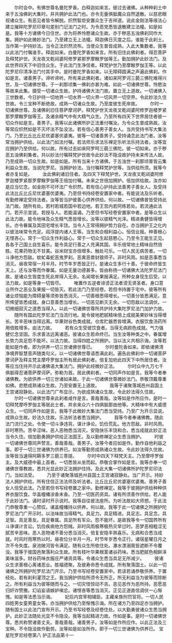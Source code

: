 <!-- { "loadSidebar": true } -->
　　尔时会中。有佛世尊名曼陀罗香。白释迦如来言。彼过去诸佛。从种种刹土中来于五浊佛刹大集时。并共拥护此法门也。亦令无量俱胝魔众自然退散。以慈悲眼视诸众生。有恶见者皆令解脱。炽然智炬安置众生于吉祥道。说此金刚法等缘法心建立摧碎陀罗尼印章句差别门记法门之时。为令恶党悉皆退散建立法幢。如是如是。我等十方诸佛今日住世。亦为将养怜愍诸众生故。亦于秽恶五浊佛刹同作大集。拥护如此微妙法门。乃至建立无上法幢。释迦佛日灭度之后。谁能于此刹土。当作第一护持妙法。当令正法炽然流布。当使众生普皆成熟。入此大集数者。我等以此法门付嘱谁手。释迦如来。白曼陀罗香如来言。所有旧住此佛刹者。得忍菩萨及释梵护世。天龙夜叉乾闼婆阿修罗紧那罗摩睺罗伽等王。勤加拥护此妙法门。及此世界四天下中旧住众生。于此法门生净信者。释梵护世乃至摩睺罗伽王等。以此陀罗尼印清净法门付其手中。是时曼陀罗香如来。以无障碍圆满之声遍此佛刹。作如是言。诸善男子。谛听谛听。所有来此佛刹者。诸如来阿罗诃三藐三佛陀难得兴世。及一切诸佛世尊。于一刹那顷集一佛刹亦甚为难。如此一切诸佛世尊。怜愍汝等故来此集。摄受一切诸众生故。护持诸佛大法门故。置立无上道故。一切诸佛入三世数者。今日护持一切地界一切水界一切火界一切风界一切空界。令此妙法久住世故。令三宝种不断绝故。成熟一切诸众生故。乃至度彼生死岸故。
　　尔时一切诸佛世尊。及诸佛刹旧住菩萨摩诃萨。释梵护世天龙夜叉乾闼婆阿修罗迦楼罗紧那罗摩睺罗伽等王。及诸余精气中有大精气众生。乃至所有四天下世界居住者彼一切众作如是言。善男子。我等以此诸佛所护正法重付嘱汝。为令众生普成熟故。汝等常应炽然如是不灭坏法不坠没法。若有信心善男子善女人。当共受持书写大集法门。乃至比丘比丘尼优婆塞优婆夷。彼等一切诸善男子。受持诵念此法门者。汝等常当拥护供给。以此法门如法付嘱。若法师乐求法乐禅定乐听法乐持法者。汝等宜应拥护乃至供给。何以故。所有过去如来阿罗呵三藐三佛陀。彼一切如来。亦于秽恶五浊佛刹集者。共以妙法付嘱释梵护世故令此妙法不隐没故护持未来传法人故。乃至成熟一切众生故。如是如是。所有当来十方诸佛。于五浊世一刹那顷普皆云集利益众生故。当说陀罗尼。当拥护妙法。当付嘱释梵护世等。当供给所须。我等今者亦复如是。
　　汝此佛刹诸旧住者。及四天下释梵护世。天龙夜叉乾闼婆阿修罗迦楼罗紧那罗摩睺罗伽等王倍加付嘱。未来之世倍加拥护。倍加供给故。汝亦如是应当忆念。如金刚不可坏法广令炽然。若有信心护持此法善男子善女人。及受持此法比丘比丘尼优婆塞优婆夷。乃至但书持经卷安置家中者。有能说法及乐听者。有勤修禅定受持法者。汝等皆当护彼善心供养供给。何以故。一切诸佛普皆受持此法门故。随所有处。若村若城若国中若边地。若王宫内若阿练若处。若流通此法门。若开示宣说。若授与人。若能温诵。乃至但书写经卷安置家中者。是等众生以此法力故。能令地味及众生精气悉皆增长。汝等以彼精气光泽。精进勇健皆得增长。亦令眷属及其田宅增长丰饶。当令人王常得拥护势力自在。亦当拥护王之化内以彼法味常令充足。阎浮提内诸人王等。当生和合相利益心。恒信业报。种善根心无悭吝心。常于一切众生作利益心。常于一切众生起慈愍心。乃至令王能生正见。各各于己国土自生喜乐。能令具足行善之人充满其国。丰乐倍常地土精味自然倍胜。花果药物无不甘美。谷米财宝亦倍增多。触处可乐。一切人民无病苦者。一切斗诤他方怨敌。蚊虻毒蛇恶鬼罗刹。恶禽恶兽豺狼师子。非时风雨。如是恶事悉当消灭。昼夜常宿一月半月。时节年岁悉皆正行。是诸众生多行十善。于彼命终皆生天上。还与汝等而作眷属。如是无量功德甚多。皆由称扬一切诸佛大法陀罗尼法门故。是诸众生皆度生死此岸得入无余。名闻增长果报满足。所种女身现生后受。以法力故。如是等身一切皆尽。
　　唯置作五逆者诽谤正法者谤无贤圣者。身口意业所作之恶业及果报一切皆灭。若此法门乃至经卷。若但书持置于宅中。彼等所有诸业烦恼能为障碍量等须弥皆悉消灭。一切善根悉得增长。一切善分皆悉满足。意所悕望皆悉成就。身口意善悉当增长。一切恶见断灭无余。一切怨敌以法调伏。一切微细寂灭之道悉当得入。以此一切诸佛世尊所共护持大集陀罗尼法门加护力故。
　　随所有国此陀罗尼法门当流行地。能令彼地肥腻精味倍上成就美果妙味当得增长。苦辛恶味当得远离。华果财谷色类成就。仓库贮器悉皆增满。衣服饮食汤药所用倍胜增多。由法力故。
　　若有众生受彼饮食者。当得无病颜色成就。气力强健忆念坚固。乐求善法远离诸恶。彼诸众生若命终已。当生汝等种类之中。眷属增长势力具足怨不能坏。以法力故。当得四姓之所拥护。当以法义共相示诲。汝等若能如是作者。即为供养一切三世诸佛世尊已。
　　尔时曼陀香如来。即依诸佛清净境界智慧音声随类句义。以一切诸佛世尊语悉满此刹。遍告此佛刹中一切诸菩萨摩诃萨及释主梵主摩呼罗伽主所有居此佛刹者。倍复加劝此四天下中所居住者。汝等应当住持开示此诸佛语大集法门。拥护此经微妙正法。
　　尔时众中九万七千俱胝得忍诸菩萨摩诃萨。弥勒为首。居此佛刹者。一切同声作如是言。我等今者奉诸佛教。为欲供养一切三世诸如来故。于此一切诸佛世尊微妙法门。恭敬顶戴尊重如佛。悲愍成熟诸众生故。乃至安置无上道故。
　　我等于诸聚落城邑州县国土王宫诸寂静处。以此法门广布显示。为欲成熟诸众生故。令此妙法得久住故。
　　尔时一切诸佛世尊来此刹者咸作是言。善哉善哉。汝等如是作所应作。是时一切释梵摩呼罗伽主等居此士者。并余来众六十四俱胝那由他等。大精味中有大威德众生。一切同声作如是言。我等于此微妙大集法门悉当受持。乃至广为开示显说。成熟众生故。妙法久住故。乐法听法者悉当拥护。
　　我等今者奉诸佛教。随此法门流行之处。令使一切斗诤违背。谋计诤论。饥俭荒乱。他方怨敌。非时风雨。非时寒热。苦辛涩味。恶人恶物悉当消灭。安隐快乐丰饶和合。悉当成就此妙正法当令久住。倍加勤勇拥护供给正法国王。及以勤修禅定众生悉当拥护。
　　时彼一切诸佛世尊同声赞言。善哉善哉。善男子。汝等今者应如是作。勤作自他利益之事。即于一切三世诸佛为供养已。如汝等勤劳成熟诸众生故。令此妙法得久住故。汝等皆当速得阿耨多罗三藐三菩提。
　　尔时中四天下释梵天主。乃至摩呼罗伽主。及大威德中最上首者。一切悉皆从坐而起。恭敬合掌作如是言。我等亦奉一切诸佛世尊教故。悉共光显此妙正法拥护住持。及此大集一切诸佛所护陀罗尼印法门。当如法受。
　　乃至于诸聚落城邑州县国土王宫诸寂静处。当广开示。持妙法人拥护供给。所有住信正法法师及听法者。比丘比丘尼优婆塞优婆夷。善男子善女人信受此法。乃至若但书写经卷置之家中。勤修禅定。我等于彼拥护供给种种供养衣服饮食。华盖幢幡涂香末香。乃至一切医药资具。诸有所须善作供给。若人能于此妙法门。诵时读时开示说时。我等自往彼法座所。为听法故如大师想。于此法门恭敬尊重一心赞叹。诸盖幢幡持以供养。何以故。我等于此一切诸佛之所拥护陀罗尼法门广开示时。以法味故当得精气。具足力。具足精进。具足志。具足念。具足智。具足善友。具足眷属。具足所有军众。怨不能坏。是故我等令一切国界所有斗诤谋计言讼。饥俭疾病他方怨贼。非时风雨极寒极热灾旱愆时。恶梦恶相粗涩无腻苦辛恶味。恶人恶物诸不善分悉当消灭。倍复安隐丰熟喜乐。无病和合悉当成就。时风时雨寒热以时。昼夜位分半月一月。时节年岁悉令正行。诸宿星曜日月之次不令失度。泉池陂河皆令满足。随有众生所依住处。瀑水漂溺我皆遮断不令覆没。我等于彼国邑聚落利众生故。所有枝叶华果根茎诸谷药味。悉当肥腻色相鲜泽美味滋多。财谷药味衣服庄严诸资具等。令诸众生悉当具足无所减少。
　　彼诸众生求善根心离诸恶业。胜福德聚。及彼寿命悉令成就。所有聚落国土。以此一切诸佛之所拥护陀罗尼法门开示。乃至书写经卷安置家中。若读若诵恭敬供养。于置经处。若有刹利灌顶之王。我当拥护供给所须令无所乏。所无利益当为彼等而除断之。所有利益当为彼等随而与之。一切灾怪惊动不吉。恶见恶作为恶所持。恶愿恶归奸诈赞撽。幻谄妄语嫉妒嗔忿。诸悭吝等悉当消灭。正见正道直信调伏一心惭愧。如是等法悉当示诲。
　　妃后内宫宰相辅臣。主藏亲族刑罚官将。一切人民四姓男女童男童女等。亦当拥护供给乃至惭愧示诲。所在诸方乃至四足亦当拥护。随有国土以此法门宣布开示。乃至书写经卷及经卷住处。以大勤勇彼诸众生悉当拥护。此妙正法随处光显不令隐没。我等当起精进力故。作如是事。是时一切诸佛世尊。悉共称赞诸善丈夫。善哉善哉。诸善男子。汝等如是作所应作。以此正法及三宝种。不令隐没故作勤劳。汝等如是如汝所作。即于一切三世诸佛为供养已。
宝星陀罗尼经卷第八
护正法品第十一

